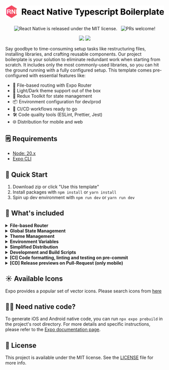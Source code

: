 <h1 align="center">
  <img src='https://github.com/wataru-maeda/react-native-boilerplate/blob/main/__DELELE_ME__/banner.png' width='600'>
</h1>

<p align="center">
  <img src="https://img.shields.io/badge/license-MIT-blue.svg" alt="React Native is released under the MIT license." />
  <img src="https://github.com/wataru-maeda/react-native-boilerplate/actions/workflows/preview.yml/badge.svg" alt="" />
  <img src="https://github.com/wataru-maeda/react-native-boilerplate/actions/workflows/test.yml/badge.svg" alt="" />
  <img src="https://img.shields.io/badge/PRs-welcome-brightgreen.svg" alt="PRs welcome!" />
</p>

<p align="center">
  <img src='https://github.com/wataru-maeda/react-native-boilerplate/blob/feat/expo-router/__DELELE_ME__/demo-light-theme.gif' width='150px'>
  <img src='https://github.com/wataru-maeda/react-native-boilerplate/blob/feat/expo-router/__DELELE_ME__/demo-dark-theme.gif' width='150px'>
</p>

Say goodbye to time-consuming setup tasks like restructuring files, installing libraries, and crafting reusable components. Our project boilerplate is your solution to eliminate redundant work when starting from scratch. It includes only the most commonly-used libraries, so you can hit the ground running with a fully configured setup. This template comes pre-configured with essential features like:

- 📱 File-based routing with Expo Router
- 🎨 Light/Dark theme support out of the box
- 🔄 Redux Toolkit for state management
- 📦 Environment configuration for dev/prod
- 🚀 CI/CD workflows ready to go
- 🛠️ Code quality tools (ESLint, Prettier, Jest)
- 🌐 Distribution for mobile and web

## 🗒️ Requirements

- [Node: 20.x](https://nodejs.org/en)
- [Expo CLI](https://docs.expo.dev/more/expo-cli/)

## 🚀 Quick Start

1. Download zip or click "Use this template"
2. Install packages with `npm install` or `yarn install`
3. Spin up dev environment with `npm run dev` or `yarn run dev`

## 🤖 What's included

<details>
  <summary><b>File-based Router</b></summary>
  
####

The project uses [**Expo Router**](https://docs.expo.dev/router/introduction/) with a pre-configured navigation structure which has updated from react-navigation. The navigation structure is based on file-based routing, making it easier to manage and navigate between screens. The project has a pre-configured navigation structure with a drawer and tab navigation. You can easily add new screens and navigations by following the existing structure:

```
Root (Drawer)
├── Home Tab
│   └── Stack
│       ├── Home Screen
│       └── Details Screen
└── Profile Tab
    └── Stack
        ├── Profile Screen
        └── Details Screen
```

</details>

<details>
  <summary><b>Global State Management</b></summary>

####

### State Management with Redux Toolkit
---

This project uses [**Redux Toolkit**](https://redux-toolkit.js.org/) for global state management, pre-configured with Redux Hooks for immediate use. 

#### Getting Started
1. Explore existing slices in the [`/slices`](https://github.com/wataru-maeda/react-native-boilerplate/tree/feat/expo-router/slices) directory
2. See usage examples in [`/app/_layout.tsx`](https://github.com/wataru-maeda/react-native-boilerplate/blob/feat/expo-router/app/_layout.tsx#L23)

#### Adding New State
1. Copy [`/slices/app.slice.ts`](https://github.com/wataru-maeda/react-native-boilerplate/blob/feat/expo-router/slices/app.slice.ts)
2. Rename and modify for your needs
3. Add your slice to [`/utils/store.ts`](https://github.com/wataru-maeda/react-native-boilerplate/blob/feat/expo-router/utils/store.ts#L10)

#### Development
Redux logger is enabled by default. To disable, remove the logger from [`/utils/store.ts`](https://github.com/wataru-maeda/react-native-boilerplate/blob/feat/expo-router/utils/store.ts#L13).

</details>

<details>
  <summary><b>Theme Management</b></summary>

####

The project simplifies asset and theme management through a centralized [`/theme`](https://github.com/wataru-maeda/react-native-boilerplate/tree/feat/expo-router/theme) directory that handles images, icons, fonts, and colors, with built-in asset preloading and SVG support for optimal performance, while also providing a custom `useColorScheme` hook (located in [`/hooks/useColorScheme.ts`](https://github.com/wataru-maeda/react-native-boilerplate/blob/feat/expo-router/hooks/useColorScheme.ts)) that automatically detects and adapts colors based on the current theme across both mobile and web platforms - making it easy to implement dynamic theming by returning the current color scheme name and flags (isDark, isLight) for conditional styling.

</details>

<details>
  <summary><b>Environment Variables</b></summary>

####

### Environment Variables Management
---

The project uses [`dotenvx`](https://dotenvx.com/) to handle environment variables across both Expo CLI and EAS CLI builds. Here's how it works:

#### Setup Structure
- `.env.dev.example` - Development environment template
- `.env.prod.example` - Production environment template
- Configuration in [`app.config.ts`](https://github.com/wataru-maeda/react-native-boilerplate/blob/feat/expo-router/app.config.ts) and [`utils/config.ts`](https://github.com/wataru-maeda/react-native-boilerplate/blob/feat/expo-router/utils/config.ts)

#### Getting Started with Your Expo Account
1. Rename `.env.dev.example` to `.env.dev`
2. Update `owner` in [`app.json`](https://github.com/wataru-maeda/react-native-boilerplate/blob/feat/expo-router/app.json#L6) with your Expo username
3. Set your `EXPO_SLUG` and `EXPO_PROJECT_ID` in `.env.dev`

#### Adding New Environment Variables
1. Add variables to both `.env.dev` and `.env.prod`
2. Include them in `app.config.ts` under the [`extra`](https://github.com/wataru-maeda/react-native-boilerplate/blob/feat/expo-router/app.config.ts#L29) object
3. Define them in [`utils/config.ts`](https://github.com/wataru-maeda/react-native-boilerplate/blob/feat/expo-router/utils/config.ts#L6)

#### Verify Configuration
- Check variables in the app's bottom sheet OR...
- Run `npm run dev:config:public` to view loaded variables in console

### Environment Variables & Security
---

The project intentionally avoids using `EXPO_PUBLIC_` prefix for environment variables, instead utilizing EAS secrets for enhanced security. Here's why:

#### Current Approach
- Variables are uploaded to EAS servers as `secrets`
- Securely accessible only during EAS build and submit processes
- Use `npm run dev:secret:push` to automatically upload variables from `.env.dev` and `.env.prod`

#### Alternative Approach
If you prefer direct access via `process.env`:
- Use `EXPO_PUBLIC_` prefix for non-sensitive data
- **Warning**: Never store sensitive information with `EXPO_PUBLIC_` prefix as it exposes data to clients
- For sensitive data handling, follow [React Native's security guidelines](https://reactnative.dev/docs/security#storing-sensitive-info) for storing sensitive information

</details>

<details>
  <summary><b>Simplified Distribution</b></summary>

####

The project streamlines deployment with simple commands - use `npm run dev:build:mobile` to generate iOS (IPA) and Android (APK) distributions, and `npm run dev:deploy:web` to deploy the web version to EAS Hosting.

</details>

<details>
  <summary><b>Development and Build Scripts</b></summary>

####

#### Development:
- `npm run dev` - Run on all platforms
- `npm run dev:ios` - Run iOS only
- `npm run dev:android` - Run Android only
- `npm run dev:web` - Run web only

#### Building:
- `npm run dev:build:mobile` - Build mobile apps
- `npm run dev:build:web` - Build web app
- `npm run dev:deploy:web` - Deploy web app to [EAS Hosting](https://docs.expo.dev/eas/hosting/introduction/)

#### Testing:
- `npm run lint` - Run ESLint
- `npm run format` - Run Prettier
- `npm run test` - Run Jest tests

</details>

<details>
  <summary><b>[CI] Code formatting, linting and testing on pre-commit</b></summary>

####

The project maintains code quality through integrated Eslint, Prettier, and Jest configurations - code is automatically scanned and formatted during development (especially with 'Format on Save' enabled), while pre-commit hooks verify, format, and test your code to ensure all commits meet quality standards.

</details>

<details>
  <summary><b>[CD] Release previews on Pull-Request (only mobile)</b></summary>

####

- When you've completed your work and need to share a preview with the QA team, our boilerplate automates the distribution process for you. Here's how it works:
1. Whenever you create a pull request (PR) or merge, it automatically generates a preview channel in your Expo account.
2. You don't need to run 'eas' commands every time you create a PR; the process is streamlined for you.
3. The continuous delivery (CD) process is managed through the [preview.yml](https://github.com/wataru-maeda/react-native-boilerplate/blob/main/.github/workflows/preview.yml) configuration file, which utilizes [expo-github-action](https://github.com/expo/expo-github-action).

To set up the CD workflow, follow these steps:
1. Create an `EXPO_TOKEN` in your Expo account. You can do this by visiting [this link](https://expo.dev/accounts/%5Baccount%5D/settings/access-tokens).
2. In your GitHub repository, go to **Settings**, then navigate to **Secrets and variables** -> **Actions** -> **Add new repository secret**. Make sure to name the secret as `EXPO_TOKEN`.
3. Update `name`, `slug`, `owner`, `projectId` and `url` in [app.json](https://github.com/wataru-maeda/react-native-boilerplate/blob/main/app.json):
4. Update in `name`, `slug`, `projectId`, `ios`, `android` in [app.config.ts](https://github.com/wataru-maeda/react-native-boilerplate/blob/main/app.config.ts)
6. After you push changes to the main branch, a new preview will be created automatically.

</details>

## ☀️ Available Icons

Expo provides a popular set of vector icons. Please search icons from [here](https://icons.expo.fyi/)

## 🧑‍💻 Need native code?

To generate iOS and Android native code, you can run `npx expo prebuild` in the project's root directory. For more details and specific instructions, please refer to the [Expo documentation page](https://docs.expo.dev/workflow/prebuild/).

## 📓 License

This project is available under the MIT license. See the [LICENSE](https://github.com/wataru-maeda/react-native-boilerplate/blob/main/LICENSE) file for more info.